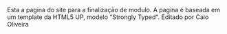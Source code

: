 Esta a pagina do site para a finalização de modulo.
A pagina é baseada em um template da HTML5 UP, modelo "Strongly Typed".
Editado por Caio Oliveira
